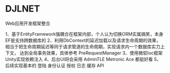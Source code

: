 # DJLNET
Web应用开发框架整合

1、基于EntityFramework强耦合在框架内部，个人认为切换ORM实属搞笑，本身EF是支持跨数据库的
2、利用DbContext的延迟加载以及请求生命周期的效果，相当于把生命周期延迟等同于请求管道的生命周期，实现请求内一个数据库实力上下文，
   达到全局事务效果，具体参考 PreRequestManager
3、使用微软Ioc框架Unity实现依赖注入
4、后台UI将会采用 AdminTLE Metronic Ace 都挺好看
5、后续实现基本的 登陆 身份认证 授权 日志 缓存 API
